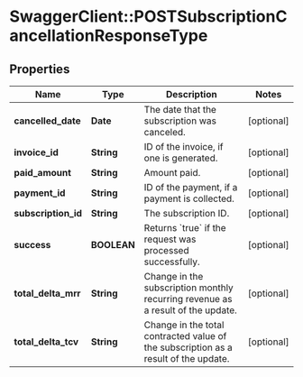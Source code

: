 # SwaggerClient::POSTSubscriptionCancellationResponseType

## Properties
Name | Type | Description | Notes
------------ | ------------- | ------------- | -------------
**cancelled_date** | **Date** | The date that the subscription was canceled.  | [optional] 
**invoice_id** | **String** | ID of the invoice, if one is generated.  | [optional] 
**paid_amount** | **String** | Amount paid.  | [optional] 
**payment_id** | **String** | ID of the payment, if a payment is collected.  | [optional] 
**subscription_id** | **String** | The subscription ID.  | [optional] 
**success** | **BOOLEAN** | Returns &#x60;true&#x60; if the request was processed successfully.  | [optional] 
**total_delta_mrr** | **String** | Change in the subscription monthly recurring revenue as a result of the update.  | [optional] 
**total_delta_tcv** | **String** | Change in the total contracted value of the subscription as a result of the update.  | [optional] 


